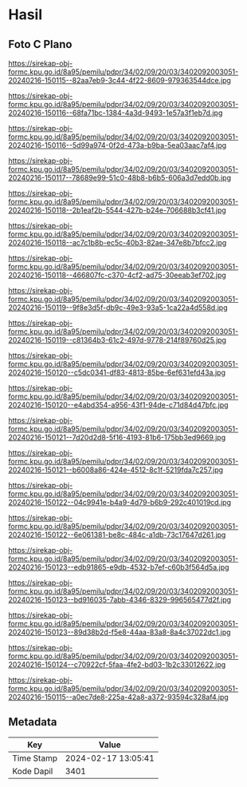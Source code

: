 # Hasil

## Foto C Plano

https://sirekap-obj-formc.kpu.go.id/8a95/pemilu/pdpr/34/02/09/20/03/3402092003051-20240216-150115--82aa7eb9-3c44-4f22-8609-979363544dce.jpg

https://sirekap-obj-formc.kpu.go.id/8a95/pemilu/pdpr/34/02/09/20/03/3402092003051-20240216-150116--68fa71bc-1384-4a3d-9493-1e57a3f1eb7d.jpg

https://sirekap-obj-formc.kpu.go.id/8a95/pemilu/pdpr/34/02/09/20/03/3402092003051-20240216-150116--5d99a974-0f2d-473a-b9ba-5ea03aac7af4.jpg

https://sirekap-obj-formc.kpu.go.id/8a95/pemilu/pdpr/34/02/09/20/03/3402092003051-20240216-150117--78689e99-51c0-48b8-b6b5-606a3d7edd0b.jpg

https://sirekap-obj-formc.kpu.go.id/8a95/pemilu/pdpr/34/02/09/20/03/3402092003051-20240216-150118--2b1eaf2b-5544-427b-b24e-706688b3cf41.jpg

https://sirekap-obj-formc.kpu.go.id/8a95/pemilu/pdpr/34/02/09/20/03/3402092003051-20240216-150118--ac7c1b8b-ec5c-40b3-82ae-347e8b7bfcc2.jpg

https://sirekap-obj-formc.kpu.go.id/8a95/pemilu/pdpr/34/02/09/20/03/3402092003051-20240216-150118--466807fc-c370-4cf2-ad75-30eeab3ef702.jpg

https://sirekap-obj-formc.kpu.go.id/8a95/pemilu/pdpr/34/02/09/20/03/3402092003051-20240216-150119--9f8e3d5f-db9c-49e3-93a5-1ca22a4d558d.jpg

https://sirekap-obj-formc.kpu.go.id/8a95/pemilu/pdpr/34/02/09/20/03/3402092003051-20240216-150119--c81364b3-61c2-497d-9778-214f89760d25.jpg

https://sirekap-obj-formc.kpu.go.id/8a95/pemilu/pdpr/34/02/09/20/03/3402092003051-20240216-150120--c5dc0341-df83-4813-85be-6ef631efd43a.jpg

https://sirekap-obj-formc.kpu.go.id/8a95/pemilu/pdpr/34/02/09/20/03/3402092003051-20240216-150120--e4abd354-a956-43f1-94de-c71d84d47bfc.jpg

https://sirekap-obj-formc.kpu.go.id/8a95/pemilu/pdpr/34/02/09/20/03/3402092003051-20240216-150121--7d20d2d8-5f16-4193-81b6-175bb3ed9669.jpg

https://sirekap-obj-formc.kpu.go.id/8a95/pemilu/pdpr/34/02/09/20/03/3402092003051-20240216-150121--b6008a86-424e-4512-8c1f-5219fda7c257.jpg

https://sirekap-obj-formc.kpu.go.id/8a95/pemilu/pdpr/34/02/09/20/03/3402092003051-20240216-150122--04c9941e-b4a9-4d79-b6b9-292c401019cd.jpg

https://sirekap-obj-formc.kpu.go.id/8a95/pemilu/pdpr/34/02/09/20/03/3402092003051-20240216-150122--6e061381-be8c-484c-a1db-73c17647d261.jpg

https://sirekap-obj-formc.kpu.go.id/8a95/pemilu/pdpr/34/02/09/20/03/3402092003051-20240216-150123--edb91865-e9db-4532-b7ef-c60b3f564d5a.jpg

https://sirekap-obj-formc.kpu.go.id/8a95/pemilu/pdpr/34/02/09/20/03/3402092003051-20240216-150123--bd916035-7abb-4346-8329-996565477d2f.jpg

https://sirekap-obj-formc.kpu.go.id/8a95/pemilu/pdpr/34/02/09/20/03/3402092003051-20240216-150123--89d38b2d-f5e8-44aa-83a8-8a4c37022dc1.jpg

https://sirekap-obj-formc.kpu.go.id/8a95/pemilu/pdpr/34/02/09/20/03/3402092003051-20240216-150124--c70922cf-5faa-4fe2-bd03-1b2c33012622.jpg

https://sirekap-obj-formc.kpu.go.id/8a95/pemilu/pdpr/34/02/09/20/03/3402092003051-20240216-150115--a0ec7de8-225a-42a8-a372-93594c328af4.jpg


## Metadata

| Key        | Value               |
| ---------- | ------------------- |
| Time Stamp | 2024-02-17 13:05:41 |
| Kode Dapil | 3401                |




